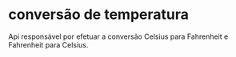 # conversão de temperatura
Api responsável por efetuar a conversão Celsius para Fahrenheit e Fahrenheit para Celsius.

